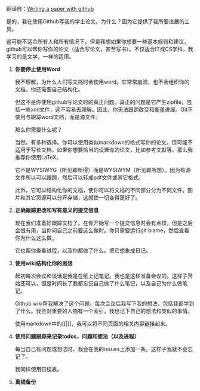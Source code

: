 翻译自：[Writing a paper with github](https://julo.ch/blog/writing-a-paper-with-github)

是的，我在使用Github写我的学士论文。为什么？因为它提供了我所要进展的工具。

这可能不适合所有人和所有情况下，但是我想如果你想要一些基本规则和建议，github可以帮你写你的论文（适合写论文，甚至写书）。不仅适合IT或CS学科，我学习的是文学，一样的适用。

1. **你要停止使用Word**

    我不理解，为什么人们写文档时会使用word。它常常崩溃，也不会组织你的文档，你还需要自己结构化。

	但这不是你使用github写论文时的真正问题。真正的问题是它产生zipfile，包括一些xml文件，这不容易去理解。因此，你无法跟踪改变和衡量进展。Git不使用与跟踪word文档，而是源文件。

	那么你需要什么呢？

	当然，有多种选择。你可以使用类似markdown的格式写你的论文。但可能不适用于写长文档，如果你想要恰当的设置你的论文，比如参考文献等。那么我推荐你使用LaTeX。

	它不是WYSIWYG（所见即所得）而是WYSIWYM（所见即所想）。因为有源文件所以可以跟踪，然后可以转成pdf文件或其它格式。

	此外，它可以结构化你的文档，使你可以将文档的不同部分分为不同文件。图片和其它资源可以分开存储，这就使一切变得更好了。

2. **正确跟踪更改和写有意义的提交信息**

	现在我们准备好跟踪文档了。在你开始写一个提交信息时会有点烦，但是之后会很有用，当你问自己之前要这么做时。你只需要运行git blame，然后查看你为什么这么做。

	它也帮你查看进程，以及你都做了什么。把它想象成日记。

3. **使用wiki结构化你的思想**

	起初每次会议和谈话是我是在纸上记笔记。我也是这样准备会议的。这样子开始还可以，但是时间长了我都忘记自己做了什么笔记，以及自己为什么做笔记。

	Github wiki帮我解决了这个问题。每次会议后我写下我的想法，包括我都学到了什么。我会对重要的人物有一个索引。我也记下自己的想法和类似的事情。

	使用markdown中的[[<Link Text>|<Page Name>]]，我可以将不同页面的相关内容链接起来。

4. **使用问题跟踪来记录todos，问题和想法（以及进程）**

	每当自己有问题或想法时，我会在我的issues上添加一条。这样子我就不会忘记了。

	我同样使用日程表。

5. **离线备份**
